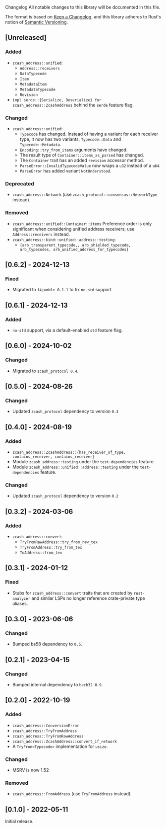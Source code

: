  Changelog
All notable changes to this library will be documented in this file.

The format is based on [Keep a Changelog](https://keepachangelog.com/en/1.0.0/),
and this library adheres to Rust's notion of
[Semantic Versioning](https://semver.org/spec/v2.0.0.html).

## [Unreleased]

### Added
- `zcash_address::unified`:
  - `Address::receivers`
  - `DataTypecode`
  - `Item`
  - `MetadataItem`
  - `MetadataTypecode`
  - `Revision`
- `impl serde::{Serialize, Deserialize} for zcash_address::ZcashAddress` behind
  the `serde` feature flag.

### Changed
- `zcash_address::unified`:
  - `Typecode` has changed. Instead of having a variant for each receiver type,
    it now has two variants, `Typecode::Data` and `Typecode::Metadata`.
  - `Encoding::try_from_items` arguments have changed.
  - The result type of `Container::items_as_parsed` has changed.
  - The `Container` trait has an added `revision` accessor method.
  - `ParseError::InvalidTypecodeValue` now wraps a `u32` instead of a `u64`.
  - `ParseError` has added variant `NotUnderstood`.

### Deprecated
- `zcash_address::Network` (use `zcash_protocol::consensus::NetworkType` instead).

### Removed
- `zcash_address::unified::Container::items` Preference order is only
  significant when considering unified address receivers; use
  `Address::receivers` instead.
- `zcash_address::kind::unified::address::testing`:
  - `{arb_transparent_typecode,, arb_shielded_typecode, arb_typecodes, arb_unified_address_for_typecodes}`

## [0.6.2] - 2024-12-13
### Fixed
- Migrated to `f4jumble 0.1.1` to fix `no-std` support.

## [0.6.1] - 2024-12-13
### Added
- `no-std` support, via a default-enabled `std` feature flag.

## [0.6.0] - 2024-10-02
### Changed
- Migrated to `zcash_protocol 0.4`.

## [0.5.0] - 2024-08-26
### Changed
- Updated `zcash_protocol` dependency to version `0.3`

## [0.4.0] - 2024-08-19
### Added
- `zcash_address::ZcashAddress::{has_receiver_of_type, contains_receiver, contains_receiver}`
- Module `zcash_address::testing` under the `test-dependencies` feature.
- Module `zcash_address::unified::address::testing` under the
  `test-dependencies` feature.

### Changed
- Updated `zcash_protocol` dependency to version `0.2`

## [0.3.2] - 2024-03-06
### Added
- `zcash_address::convert`:
  - `TryFromRawAddress::try_from_raw_tex`
  - `TryFromAddress::try_from_tex`
  - `ToAddress::from_tex`

## [0.3.1] - 2024-01-12
### Fixed
- Stubs for `zcash_address::convert` traits that are created by `rust-analyzer`
  and similar LSPs no longer reference crate-private type aliases.

## [0.3.0] - 2023-06-06
### Changed
- Bumped bs58 dependency to `0.5`.

## [0.2.1] - 2023-04-15
### Changed
- Bumped internal dependency to `bech32 0.9`.

## [0.2.0] - 2022-10-19
### Added
- `zcash_address::ConversionError`
- `zcash_address::TryFromAddress`
- `zcash_address::TryFromRawAddress`
- `zcash_address::ZcashAddress::convert_if_network`
- A `TryFrom<Typecode>` implementation for `usize`.

### Changed
- MSRV is now 1.52

### Removed
- `zcash_address::FromAddress` (use `TryFromAddress` instead).

## [0.1.0] - 2022-05-11
Initial release.
